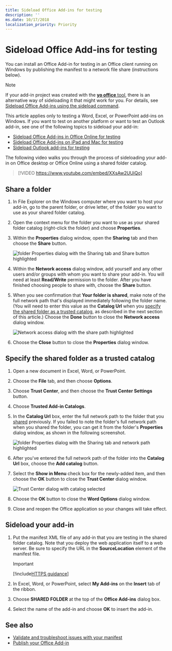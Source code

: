 ```yaml
---
title: Sideload Office Add-ins for testing
description: ''
ms.date: 10/17/2018
localization_priority: Priority
---
```


# Sideload Office Add-ins for testing

You can install an Office Add-in for testing in an Office client running on Windows by publishing the manifest to a network file share (instructions below).

> [!NOTE]
> If your add-in project was created with the [**yo office** tool](https://github.com/OfficeDev/generator-office), there is an alternative way of sideloading it that might work for you. For details, see [Sideload Office Add-ins using the sideload command](sideload-office-addin-using-sideload-command.md).

This article applies only to testing a Word, Excel, or PowerPoint add-ins on Windows. If you want to test on another platform or want to test an Outlook add-in, see one of the following topics to sideload your add-in:

- [Sideload Office Add-ins in Office Online for testing](sideload-office-add-ins-for-testing.md)
- [Sideload Office Add-ins on iPad and Mac for testing](sideload-an-office-add-in-on-ipad-and-mac.md)
- [Sideload Outlook add-ins for testing](https://docs.microsoft.com/outlook/add-ins/sideload-outlook-add-ins-for-testing)


The following video walks you through the process of sideloading your add-in on Office desktop or Office Online using a shared folder catalog.  


> [!VIDEO https://www.youtube.com/embed/XXsAw2UUiQo]


## Share a folder

1. In File Explorer on the Windows computer where you want to host your add-in, go to the parent folder, or drive letter, of the folder you want to use as your shared folder catalog.

2. Open the context menu for the folder you want to use as your shared folder catalog (right-click the folder) and choose **Properties**.

3. Within the **Properties** dialog window, open the **Sharing** tab and then choose the **Share** button.

    ![folder Properties dialog with the Sharing tab and Share button highlighted](../images/sideload-windows-properties-dialog.png)

4. Within the **Network access** dialog window, add yourself and any other users and/or groups with whom you want to share your add-in. You will need at least **Read/Write** permission to the folder. After you have finished choosing people to share with, choose the **Share** button.

5. When you see confirmation that **Your folder is shared**, make note of the full network path that's displayed immediately following the folder name. (You will need to enter this value as the **Catalog Url** when you [specify the shared folder as a trusted catalog](#specify-the-shared-folder-as-a-trusted-catalog), as described in the next section of this article.) Choose the **Done** button to close the **Network access** dialog window.

   ![Network access dialog with the share path highlighted](../images/sideload-windows-network-access-dialog.png)

6. Choose the **Close** button to close the **Properties** dialog window.

## Specify the shared folder as a trusted catalog
      
1. Open a new document in Excel, Word, or PowerPoint.
    
2. Choose the **File** tab, and then choose **Options**.
    
3. Choose **Trust Center**, and then choose the **Trust Center Settings** button.
    
4. Choose **Trusted Add-in Catalogs**.
    
5. In the **Catalog Url** box, enter the full network path to the folder that you [shared](#share-a-folder) previously. If you failed to note the folder's full network path when you shared the folder, you can get it from the folder's **Properties** dialog window, as shown in the following screenshot. 

    ![folder Properties dialog with the Sharing tab and network path highlighted](../images/sideload-windows-properties-dialog-2.png)
    
6. After you've entered the full network path of the folder into the **Catalog Url** box, choose the **Add catalog** button.

7. Select the **Show in Menu** check box for the newly-added item, and then choose the **OK** button to close the **Trust Center** dialog window. 

    ![Trust Center dialog with catalog selected](../images/sideload-windows-trust-center-dialog.png)

8. Choose the **OK** button to close the **Word Options** dialog window.

9. Close and reopen the Office application so your changes will take effect.
    

## Sideload your add-in


1. Put the manifest XML file of any add-in that you are testing in the shared folder catalog. Note that you deploy the web application itself to a web server. Be sure to specify the URL in the **SourceLocation** element of the manifest file.

    > [!IMPORTANT]
    > [!include[HTTPS guidance](../includes/https-guidance.md)]

2. In Excel, Word, or PowerPoint, select **My Add-ins** on the **Insert** tab of the ribbon.

3. Choose **SHARED FOLDER** at the top of the **Office Add-ins** dialog box.

4. Select the name of the add-in and choose **OK** to insert the add-in.


## See also

- [Validate and troubleshoot issues with your manifest](troubleshoot-manifest.md)
- [Publish your Office Add-in](../publish/publish.md)
    
